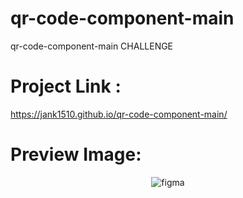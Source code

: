 # qr-code-component-main
qr-code-component-main CHALLENGE

# Project Link :
https://jank1510.github.io/qr-code-component-main/


# Preview Image:
<p align='center'> 
  
  <img src="https://res.cloudinary.com/dz209s6jk/image/upload/q_auto,w_900/Screenshots/uyaqk6plghg5hcfqcj4r.jpg" alt="figma"/>

</p>
